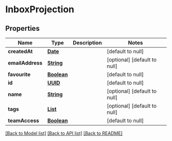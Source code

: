 # InboxProjection
## Properties

Name | Type | Description | Notes
------------ | ------------- | ------------- | -------------
**createdAt** | [**Date**](DateTime) |  | [default to null]
**emailAddress** | [**String**](string) |  | [optional] [default to null]
**favourite** | [**Boolean**](boolean) |  | [default to null]
**id** | [**UUID**](UUID) |  | [default to null]
**name** | [**String**](string) |  | [optional] [default to null]
**tags** | [**List**](string) |  | [optional] [default to null]
**teamAccess** | [**Boolean**](boolean) |  | [default to null]

[[Back to Model list]](../README#documentation-for-models) [[Back to API list]](../README#documentation-for-api-endpoints) [[Back to README]](../README)

